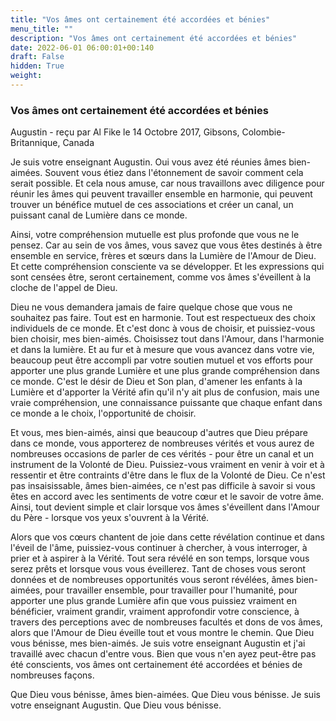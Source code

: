 ```yaml
---
title: "Vos âmes ont certainement été accordées et bénies"
menu_title: ""
description: "Vos âmes ont certainement été accordées et bénies"
date: 2022-06-01 06:00:01+00:140
draft: False
hidden: True
weight:
---
```

### Vos âmes ont certainement été accordées et bénies

Augustin - reçu par Al Fike le 14 Octobre 2017, Gibsons, Colombie-Britannique, Canada

Je suis votre enseignant Augustin. Oui vous avez été réunies âmes bien-aimées. Souvent vous étiez dans l'étonnement de savoir comment cela serait possible. Et cela nous amuse, car nous travaillons avec diligence pour réunir les âmes qui peuvent travailler ensemble en harmonie, qui peuvent trouver un bénéfice mutuel de ces associations et créer un canal, un puissant canal de Lumière dans ce monde.

Ainsi, votre compréhension mutuelle est plus profonde que vous ne le pensez. Car au sein de vos âmes, vous savez que vous êtes destinés à être ensemble en service, frères et sœurs dans la Lumière de l'Amour de Dieu. Et cette compréhension consciente va se développer. Et les expressions qui sont censées être, seront certainement, comme vos âmes s'éveillent à la cloche de l'appel de Dieu.

Dieu ne vous demandera jamais de faire quelque chose que vous ne souhaitez pas faire. Tout est en harmonie. Tout est respectueux des choix individuels de ce monde. Et c'est donc à vous de choisir, et puissiez-vous bien choisir, mes bien-aimés. Choisissez tout dans l'Amour, dans l'harmonie et dans la lumière. Et au fur et à mesure que vous avancez dans votre vie, beaucoup peut être accompli par votre soutien mutuel et vos efforts pour apporter une plus grande Lumière et une plus grande compréhension dans ce monde. C'est le désir de Dieu et Son plan, d'amener les enfants à la Lumière et d'apporter la Vérité afin qu'il n'y ait plus de confusion, mais une vraie compréhension, une connaissance puissante que chaque enfant dans ce monde a le choix, l'opportunité de choisir.

Et vous, mes bien-aimés, ainsi que beaucoup d'autres que Dieu prépare dans ce monde, vous apporterez de nombreuses vérités et vous aurez de nombreuses occasions de parler de ces vérités - pour être un canal et un instrument de la Volonté de Dieu. Puissiez-vous vraiment en venir à voir et à ressentir et être contraints d'être dans le flux de la Volonté de Dieu. Ce n'est pas insaisissable, âmes bien-aimées, ce n'est pas difficile à savoir si vous êtes en accord avec les sentiments de votre cœur et le savoir de votre âme. Ainsi, tout devient simple et clair lorsque vos âmes s'éveillent dans l'Amour du Père - lorsque vos yeux s'ouvrent à la Vérité. 

Alors que vos cœurs chantent de joie dans cette révélation continue et dans l'éveil de l'âme, puissiez-vous continuer à chercher, à vous interroger, à prier et à aspirer à la Vérité. Tout sera révélé en son temps, lorsque vous serez prêts et lorsque vous vous éveillerez. Tant de choses vous seront données et de nombreuses opportunités vous seront révélées, âmes bien-aimées, pour travailler ensemble, pour travailler pour l'humanité, pour apporter une plus grande Lumière afin que vous puissiez vraiment en bénéficier, vraiment grandir, vraiment approfondir votre conscience, à travers des perceptions avec de nombreuses facultés et dons de vos âmes, alors que l'Amour de Dieu éveille tout et vous montre le chemin. Que Dieu vous bénisse, mes bien-aimés. Je suis votre enseignant Augustin et j'ai travaillé avec chacun d'entre vous. Bien que vous n'en ayez peut-être pas été conscients, vos âmes ont certainement été accordées et bénies de nombreuses façons.

Que Dieu vous bénisse, âmes bien-aimées. Que Dieu vous bénisse. Je suis votre enseignant Augustin. Que Dieu vous bénisse.




